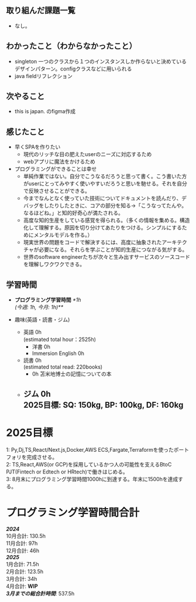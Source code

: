 ## 取り組んだ課題一覧
- なし。

## わかったこと（わからなかったこと）
- singleton 一つのクラスから１つのインスタンスしか作らないと決めているデザインパターン。configクラスなどに用いられる
- java fieldリフレクション

## 次やること
- this is japan. のfigma作成

## 感じたこと
- 早くSPAを作りたい
  - 現代のリッチな目の肥えたuserのニーズに対応するため
  - webアプリに魔法をかけるため
- プログラミングができることは幸せ
  - 単純作業ではない。自分でこうなるだろうと思って書く。こう書いた方がuserにとってみやすく使いやすいだろうと思いを馳せる。それを自分で反映させることができる。
  - 今までなんとなく使っていた技術についてドキュメントを読んだり、デバッグをしたりしたときに、コアの部分を知る→「こうなってたんや。なるほどね。」と知的好奇心が満たされる。
  - 高度な知的生産をしている感覚を得られる。（多くの情報を集める。構造化して理解する。原因を切り分けてあたりをつける。シンプルにするためにメンタルモデルを作る。）
  - 現実世界の問題をコードで解決するには、高度に抽象されたアーキテクチャが必要になる。それらを学ぶことが知的生産につながる気がする。
  - 世界のsoftware engineerたちが次々と生み出すサービスのソースコードを理解しワクワクできる。

## 学習時間
- **プログラミング学習時間**
_*1h<br>
(今週: 1h, 今月: 1h)**_

- 趣味(英語・読書・ジム)
  - 英語 0h<br>(estimated total hour：2525h)
    - 洋書 0h
    - Immersion English 0h
  - 読書 0h<br>(estimated total read: 220books)
    - 0h 苫米地博士の記憶についての本
  - ジム 0h<br>**2025目標: SQ: 150kg, BP: 100kg, DF: 160kg**
    - 

# 2025目標
1: Py,Dj,TS,React/Next.js,Docker,AWS ECS,Fargate,Terraformを使ったポートフォリを完成させる。<br>
2: TS,React,AWS(or GCP)を採用しているかつ人の可能性を支えるBtoC PJT(Fintech or Edtech or HRtech)で働きはじめる。<br>
3: 8月末にプログラミング学習時間1000hに到達する。年末に1500hを達成する。<br>

# プログラミング学習時間合計
_**2024**_<br>
10月合計: 130.5h<br>
11月合計: 97h<br>
12月合計: 46h<br>
_**2025**_<br>
1月合計: 71.5h<br>
2月合計: 123.5h <br>
3月合計: 34h <br>
4月合計: **WIP** <br>
_**3月までの総合計時間**_: 537.5h
